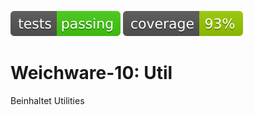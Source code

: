 ![test status](.github/badges/tests.svg) ![code coverage](.github/badges/jacoco.svg)
# Weichware-10: Util

Beinhaltet Utilities
